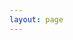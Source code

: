 ```yaml
---
layout: page
---
```

<script setup>
import {
  VPTeamPage,
  VPTeamPageTitle,
  VPTeamMembers
} from 'vitepress/theme'

const members = [
  {
    avatar: 'https://github.com/q1095568627.png',
    name: '朱宗旭',
    title: 'Leader',
    links: [
      { icon: 'github', link: 'https://github.com/q1095568627' },
    ]
  },
  {
    avatar: 'https://github.com/kongmingLatern.png',
    name: '施颖杰',
    title: 'Creator',
    links: [
      { icon: 'github', link: 'https://github.com/kongmingLatern' },
    ]
  },
  {
    avatar: 'https://github.com/HCYETY.png',
    name: '羊芳震',
    title: 'Creator',
    links: [
      { icon: 'github', link: 'https://github.com/HCYETY' },
    ]
  },
  {
    avatar: 'https://github.com/JustWantToHappy.png',
    name: '唐欣霖',
    title: 'Creator',
    links: [
      { icon: 'github', link: 'https://github.com/JustWantToHappy' },
    ]
  },
  {
    avatar: 'https://github.com/Lemonadeccc.png',
    name: '张文晋',
    title: 'Creator',
    links: [
      { icon: 'github', link: 'https://github.com/Lemonadeccc' },
    ]
  },
  
]
</script>

<VPTeamPage>
  <VPTeamPageTitle>
    <template #title>
      团队信息
    </template>
    <template #lead>
      这是本次前端监控项目的团队成员。
    </template>
  </VPTeamPageTitle>
  <VPTeamMembers
    :members="members"
  />
</VPTeamPage>